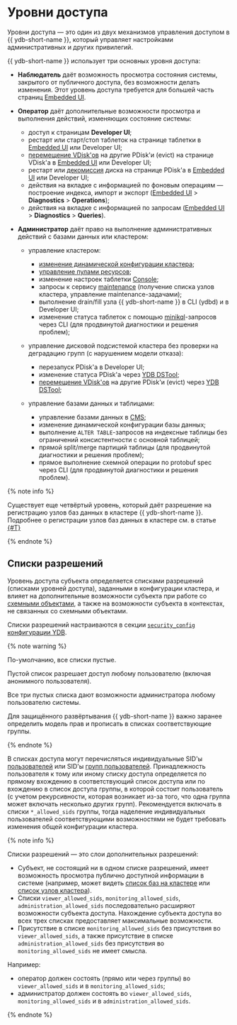 # Уровни доступа

Уровни доступа — это один из двух механизмов управления доступом в {{ ydb-short-name }}, который управляет настройками административных и других привилегий.

{{ ydb-short-name }} использует три основных уровня доступа:

- **Наблюдатель** даёт возможность просмотра состояния системы, закрытого от публичного доступа, без возможности делать изменения. Этот уровень доступа требуется для большей часть страниц [Embedded UI](../reference/embedded-ui/index.md).

- **Оператор** даёт дополнительные возможности просмотра и выполнения действий, изменяющих состояние системы:

    - доступ к страницам **Developer UI**;
    - рестарт или старт/стоп таблеток на странице таблетки в [Embedded UI](../reference/embedded-ui/index.md) или Developer UI;
    - [перемещение VDisk'ов](../maintenance/manual/moving_vdisks.md) на другие PDisk'и (evict) на странице VDisk'а в [Embedded UI](../reference/embedded-ui/index.md) или Developer UI;
    - рестарт или [декомиссия](../devops/deployment-options/manual/decommissioning.md) диска на странице PDisk'а в [Embedded UI](../reference/embedded-ui/index.md) или Developer UI;
    - действия на вкладке с информацией по фоновым операциям — построение индекса, импорт и экспорт ([Embedded UI](../reference/embedded-ui/index.md) > **Diagnostics** > **Operations**);
    - действия на вкладке с информацией по запросам ([Embedded UI](../reference/embedded-ui/index.md) > **Diagnostics** > **Queries**).

- **Администратор** даёт право на выполнение административных действий с базами данных или кластером:

    - управление кластером:
        - [изменение динамической конфигурации кластера](../devops/configuration-management/configuration-v2/update-config.md);
        - [управление пулами ресурсов](../dev/resource-consumption-management.md);

        [//]: # (управление конфигурацией тарификации — metering config;)

        - изменение настроек таблетки [Console](../concepts/glossary.md#console);
        - запросы к сервису [maintenance](../devops/deployment-options/manual/maintenance.md) (получение списка узлов кластера, управление maintenance-задачами);
        - выполнение drain/fill узла {{ ydb-short-name }} в CLI (ydbd) и в Developer UI;
        - изменение статуса таблеток с помощью [minikql](../concepts/glossary.md#minikql)-запросов через CLI (для продвинутой диагностики и решения проблем);

    - управление дисковой подсистемой кластера без проверки на деградацию групп (с нарушением модели отказа):

        - перезапуск PDisk'а в Developer UI;
        - изменение статуса PDisk'а через [YDB DSTool](../reference/ydb-dstool/index.md);
        - [перемещение VDisk'ов](../maintenance/manual/moving_vdisks.md) на другие PDisk'и (evict) через [YDB DSTool](../reference/ydb-dstool/index.md);

    - управление базами данных и таблицами:
        - управление базами данных в [CMS](../concepts/glossary.md#cms);
        - изменение динамической конфигурации базы данных;
        - выполнение `ALTER TABLE`-запросов на индексные таблицы без ограничений консистентности с основной таблицей;
        - прямой split/merge партиций таблицы (для продвинутой диагностики и решения проблем);
        - прямое выполнение схемной операции по protobuf spec через CLI (для продвинутой диагностики и решения проблем).

{% note info %}

Существует еще четвёртый уровень, который даёт разрешение на регистрацию узлов баз данных в кластере {{ ydb-short-name }}. Подробнее о регистрации узлов баз данных в кластере см. в статье [{#T}](../devops/deployment-options/manual/node-authorization.md)

{% endnote %}

## Списки разрешений

Уровень доступа субъекта определяется списками разрешений (списками уровней доступа), заданными в конфигурации кластера, и влияет на дополнительные возможности субъекта при работе со [схемными объектами](../concepts/glossary.md#scheme-object), а также на возможности субъекта в контекстах, не связанных со схемными объектами.

[//]: # (TODO: добавить ссылку на справку по viewer api и требуемым правам, когда она появится)

Списки разрешений настраиваются в секции [`security_config` конфигурации YDB](../reference/configuration/security_config.md#security-access-levels).

{% note warning %}

По-умолчанию, все списки пустые.

Пустой список разрешает доступ любому пользователю (включая анонимного пользователя).

Все три пустых списка дают возможности администратора любому пользователю системы.

Для защищённого развёртывания {{ ydb-short-name }} важно заранее определить модель прав и прописать в списках соответствующие группы.

{% endnote %}

В списках доступа могут перечисляться индивидуальные SID'ы [пользователей](../concepts/glossary.md#access-user) или SID'ы [групп пользователей](../concepts/glossary.md#access-group). Принадлежность пользователя к тому или иному списку доступа определяется по прямому вхождению в соответствующий список доступа или по вхождению в список доступа группы, в которой состоит пользователь (с учетом рекурсивности, которая возникает из-за того, что одна группа может включать несколько других групп).
Рекомендуется включать в списки `*_allowed_sids` группы, тогда наделение индивидуальных пользователей соответствующими возможностями не будет требовать изменения общей конфигурации кластера.

{% note info %}

Списки разрешений — это слои дополнительных разрешений:

- Субъект, не состоящий ни в одном списке разрешений, имеет возможность просмотра публично доступной информации в системе (например, может видеть [список баз на кластере](../reference/embedded-ui/ydb-monitoring.md#tenant_list_page) или [список узлов кластера](../reference/embedded-ui/ydb-monitoring.md#node_list_page)).
- Списки `viewer_allowed_sids`, `monitoring_allowed_sids`, `administration_allowed_sids` последовательно расширяют возможности субъекта доступа. Нахождение субъекта доступа во всех трех списках предоставляет максимальные возможности.
- Присутствие в списке `monitoring_allowed_sids` без присутствия во `viewer_allowed_sids`, а также присутствие в списке `administration_allowed_sids` без присутствия во `monitoring_allowed_sids` не имеет смысла.

Например:

- оператор должен состоять (прямо или через группы) во `viewer_allowed_sids` и в `monitoring_allowed_sids`;
- администратор должен состоять во `viewer_allowed_sids`, `monitoring_allowed_sids` и в `administration_allowed_sids`.

{% endnote %}